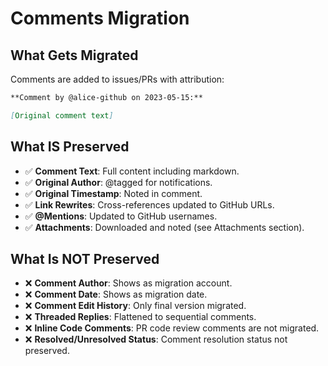 # Comments Migration

## What Gets Migrated
Comments are added to issues/PRs with attribution:

```markdown
**Comment by @alice-github on 2023-05-15:**

[Original comment text]
```

## What IS Preserved
- ✅ **Comment Text**: Full content including markdown.
- ✅ **Original Author**: @tagged for notifications.
- ✅ **Original Timestamp**: Noted in comment.
- ✅ **Link Rewrites**: Cross-references updated to GitHub URLs.
- ✅ **@Mentions**: Updated to GitHub usernames.
- ✅ **Attachments**: Downloaded and noted (see Attachments section).

## What Is NOT Preserved
- ❌ **Comment Author**: Shows as migration account.
- ❌ **Comment Date**: Shows as migration date.
- ❌ **Comment Edit History**: Only final version migrated.
- ❌ **Threaded Replies**: Flattened to sequential comments.
- ❌ **Inline Code Comments**: PR code review comments are not migrated.
- ❌ **Resolved/Unresolved Status**: Comment resolution status not preserved.
